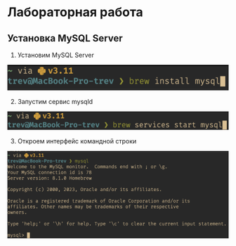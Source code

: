 # Лабораторная работа

## Установка MySQL Server

1. Установим MySQL Server

![img](image-28.png)

2. Запустим сервис mysqld

![img](image-29.png)

3. Откроем интерфейс командной строки

![img](image-30.png)
